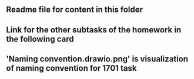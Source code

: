 Readme file for content in this folder
---
Link for the other subtasks of the homework in the following card 
---
'Naming convention.drawio.png' is visualization of naming convention for 1701 task
---
